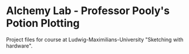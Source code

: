 # Alchemy Lab - Professor Pooly's Potion Plotting

Project files for course at Ludwig-Maximilians-University "Sketching with hardware".
